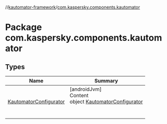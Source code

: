 //[kautomator-framework](../index.md)/[com.kaspersky.components.kautomator](index.md)



# Package com.kaspersky.components.kautomator  


## Types  
  
|  Name|  Summary| 
|---|---|
| [KautomatorConfigurator](-kautomator-configurator/index.md)| [androidJvm]  <br>Content  <br>object [KautomatorConfigurator](-kautomator-configurator/index.md)  <br><br><br>

